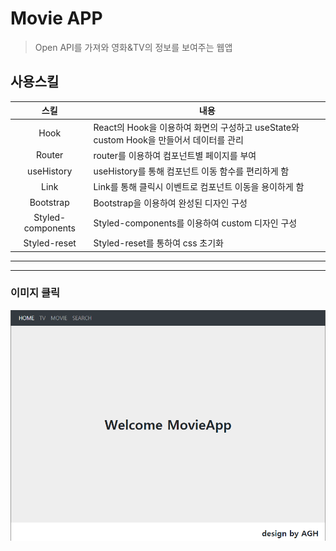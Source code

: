 # Movie APP
> Open API를 가져와 영화&TV의 정보를 보여주는 웹앱

## 사용스킬
스킬 | 내용
:--: |--
Hook | React의 Hook을 이용하여 화면의 구성하고 useState와 custom Hook을 만들어서 데이터를 관리
Router | router를 이용하여 컴포넌트별 페이지를 부여
useHistory | useHistory를 통해 컴포넌트 이동 함수를 편리하게 함
Link | Link를 통해 클릭시 이벤트로 컴포넌트 이동을 용이하게 함
Bootstrap | Bootstrap을 이용하여 완성된 디자인 구성
Styled-components | Styled-components를 이용하여 custom 디자인 구성
Styled-reset | Styled-reset를 통하여 css 초기화

___
___
### 이미지 클릭
<a href="https://github.com/Ahn-GiHwan" title="네이버로 이동!"
target="_blank">![movieApp](public/movieApp.png)</a>  

